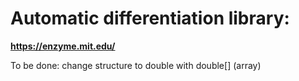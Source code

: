 # Automatic differentiation library:

**https://enzyme.mit.edu/**

To be done:
change structure to double with double[] (array)

